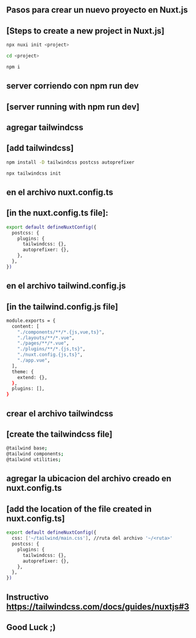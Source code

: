 
## Pasos para crear un nuevo proyecto en Nuxt.js
## [Steps to create a new project in Nuxt.js]

```bash
npx nuxi init <project>

cd <project>

npm i
```


## server corriendo con npm run dev
## [server running with npm run dev]

## agregar tailwindcss
## [add tailwindcss]

```bash
npm install -D tailwindcss postcss autoprefixer

npx tailwindcss init
```

## en el archivo nuxt.config.ts
## [in the nuxt.config.ts file]:

```bash
export default defineNuxtConfig({
  postcss: {
    plugins: {
      tailwindcss: {},
      autoprefixer: {},
    },
  },
})
```

## en el archivo tailwind.config.js
## [in the tailwind.config.js file]

```bash
module.exports = {
  content: [
    "./components/**/*.{js,vue,ts}",
    "./layouts/**/*.vue",
    "./pages/**/*.vue",
    "./plugins/**/*.{js,ts}",
    "./nuxt.config.{js,ts}",
    "./app.vue",
  ],
  theme: {
    extend: {},
  },
  plugins: [],
}
```

## crear el archivo tailwindcss
## [create the tailwindcss file]

```bash
@tailwind base;
@tailwind components;
@tailwind utilities;
```

## agregar la ubicacion del archivo creado en nuxt.config.ts
## [add the location of the file created in nuxt.config.ts]

```bash
export default defineNuxtConfig({
  css: ['~/tailwind/main.css'], //ruta del archivo '~/<ruta>'
  postcss: {
    plugins: {
      tailwindcss: {},
      autoprefixer: {},
    },
  },
})
```

## Instructivo https://tailwindcss.com/docs/guides/nuxtjs#3

## Good Luck ;)
